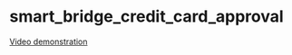 # smart_bridge_credit_card_approval

[Video demonstration](https://drive.google.com/file/d/11-AcHXK1euXqKfMUduU71H-NACyIXOml/view?usp=sharing)

